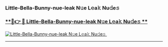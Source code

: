 ### Little-Bella-Bunny-nue-leak N𝚞e L𝚎a𝚔 Nu𝚍e𝚜   

### [ **🔗👉 🔴 Little-Bella-Bunny-nue-leak N𝚞e L𝚎a𝚔 Nu𝚍e𝚜 **](https://taap.it/xNRuk4)  

[![Little-Bella-Bunny-nue-leak N𝚞e L𝚎a𝚔 Nu𝚍e𝚜 ](https://i.imgur.com/0qMVB7G.gif)](https://taap.it/xNRuk4)  

___  
